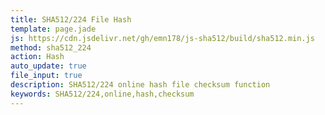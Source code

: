 ```yaml
---
title: SHA512/224 File Hash
template: page.jade
js: https://cdn.jsdelivr.net/gh/emn178/js-sha512/build/sha512.min.js
method: sha512_224
action: Hash
auto_update: true
file_input: true
description: SHA512/224 online hash file checksum function
keywords: SHA512/224,online,hash,checksum
---
```

